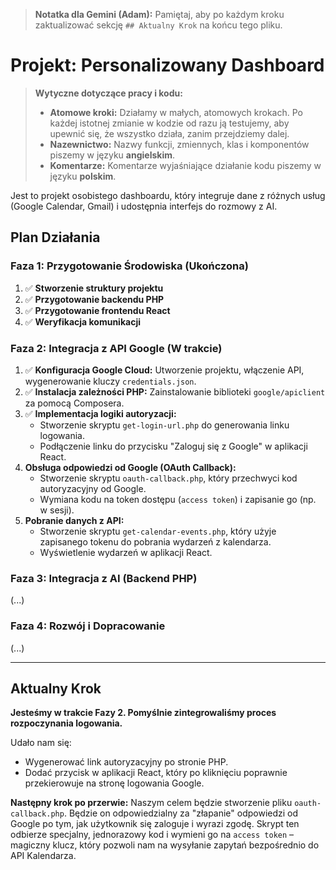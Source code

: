 > **Notatka dla Gemini (Adam):** Pamiętaj, aby po każdym kroku zaktualizować sekcję `## Aktualny Krok` na końcu tego pliku.

# Projekt: Personalizowany Dashboard

> **Wytyczne dotyczące pracy i kodu:**
> *   **Atomowe kroki:** Działamy w małych, atomowych krokach. Po każdej istotnej zmianie w kodzie od razu ją testujemy, aby upewnić się, że wszystko działa, zanim przejdziemy dalej.
> *   **Nazewnictwo:** Nazwy funkcji, zmiennych, klas i komponentów piszemy w języku **angielskim**.
> *   **Komentarze:** Komentarze wyjaśniające działanie kodu piszemy w języku **polskim**.

Jest to projekt osobistego dashboardu, który integruje dane z różnych usług (Google Calendar, Gmail) i udostępnia interfejs do rozmowy z AI.

## Plan Działania

### Faza 1: Przygotowanie Środowiska (Ukończona)

1.  ✅ **Stworzenie struktury projektu**
2.  ✅ **Przygotowanie backendu PHP**
3.  ✅ **Przygotowanie frontendu React**
4.  ✅ **Weryfikacja komunikacji**

### Faza 2: Integracja z API Google (W trakcie)

1.  ✅ **Konfiguracja Google Cloud:** Utworzenie projektu, włączenie API, wygenerowanie kluczy `credentials.json`.
2.  ✅ **Instalacja zależności PHP:** Zainstalowanie biblioteki `google/apiclient` za pomocą Composera.
3.  ✅ **Implementacja logiki autoryzacji:**
    *   Stworzenie skryptu `get-login-url.php` do generowania linku logowania.
    *   Podłączenie linku do przycisku "Zaloguj się z Google" w aplikacji React.
4.  **Obsługa odpowiedzi od Google (OAuth Callback):**
    *   Stworzenie skryptu `oauth-callback.php`, który przechwyci kod autoryzacyjny od Google.
    *   Wymiana kodu na token dostępu (`access token`) i zapisanie go (np. w sesji).
5.  **Pobranie danych z API:**
    *   Stworzenie skryptu `get-calendar-events.php`, który użyje zapisanego tokenu do pobrania wydarzeń z kalendarza.
    *   Wyświetlenie wydarzeń w aplikacji React.

### Faza 3: Integracja z AI (Backend PHP)
(...)

### Faza 4: Rozwój i Dopracowanie
(...)

---

## Aktualny Krok

**Jesteśmy w trakcie Fazy 2. Pomyślnie zintegrowaliśmy proces rozpoczynania logowania.**

Udało nam się:
*   Wygenerować link autoryzacyjny po stronie PHP.
*   Dodać przycisk w aplikacji React, który po kliknięciu poprawnie przekierowuje na stronę logowania Google.

**Następny krok po przerwie:**
Naszym celem będzie stworzenie pliku `oauth-callback.php`. Będzie on odpowiedzialny za "złapanie" odpowiedzi od Google po tym, jak użytkownik się zaloguje i wyrazi zgodę. Skrypt ten odbierze specjalny, jednorazowy kod i wymieni go na `access token` – magiczny klucz, który pozwoli nam na wysyłanie zapytań bezpośrednio do API Kalendarza.
